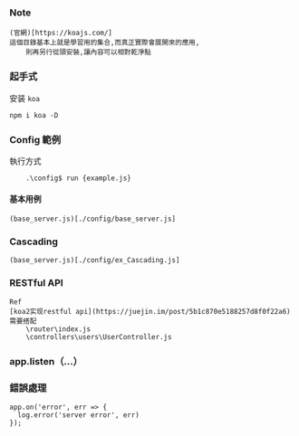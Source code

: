 ### Note
    (官網)[https://koajs.com/]
	這個目錄基本上就是學習用的集合,而真正實際會展開來的應用,
		則再另行從頭安裝,讓內容可以相對乾淨點


### 起手式

安装 `koa`
```
npm i koa -D
```
### Config 範例
執行方式 
```
    .\config$ run {example.js}
```
#### 基本用例 
    (base_server.js)[./config/base_server.js]

### Cascading
    (base_server.js)[./config/ex_Cascading.js]

### RESTful API 
    Ref
    [koa2实现restful api](https://juejin.im/post/5b1c870e5188257d8f0f22a6)
    需要搭配 
        \router\index.js
        \controllers\users\UserController.js

### app.listen（...）

### 錯誤處理
```
app.on('error', err => {
  log.error('server error', err)
});
```